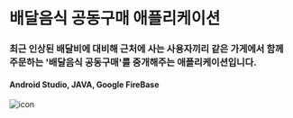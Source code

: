 # 배달음식 공동구매 애플리케이션
### 최근 인상된 배달비에 대비해 근처에 사는 사용자끼리 같은 가게에서 함께 주문하는 '배달음식 공동구매'를 중개해주는 애플리케이션입니다.
#### Android Studio, JAVA, Google FireBase
![icon](https://user-images.githubusercontent.com/62548317/219656317-04722279-010c-4499-a48b-1d195373f1a6.png)

